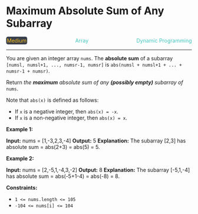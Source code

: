 # Maximum Absolute Sum of Any Subarray

<div style="display: flex; justify-content: space-between; align-items: center">
<div style="color: #fac31d;
padding: 2px; background-color: #3a3f4b; border-radius: 5px;">Medium</div>
<div style="color: #46c6c2">Array</div>
<div style="color: #46c6c2">Dynamic Programming</div>
</div>

---

You are given an integer array `nums`. The **absolute sum** of a subarray `[numsl, numsl+1, ..., numsr-1, numsr]` is `abs(numsl + numsl+1 + ... + numsr-1 + numsr)`.

Return _the **maximum** absolute sum of any **(possibly empty)** subarray of_ `nums`.

Note that `abs(x)` is defined as follows:

*   If `x` is a negative integer, then `abs(x) = -x`.
*   If `x` is a non-negative integer, then `abs(x) = x`.

**Example 1:**

**Input:** nums = \[1,-3,2,3,-4\]
**Output:** 5
**Explanation:** The subarray \[2,3\] has absolute sum = abs(2+3) = abs(5) = 5.

**Example 2:**

**Input:** nums = \[2,-5,1,-4,3,-2\]
**Output:** 8
**Explanation:** The subarray \[-5,1,-4\] has absolute sum = abs(-5+1-4) = abs(-8) = 8.

**Constraints:**

*   `1 <= nums.length <= 105`
*   `-104 <= nums[i] <= 104`